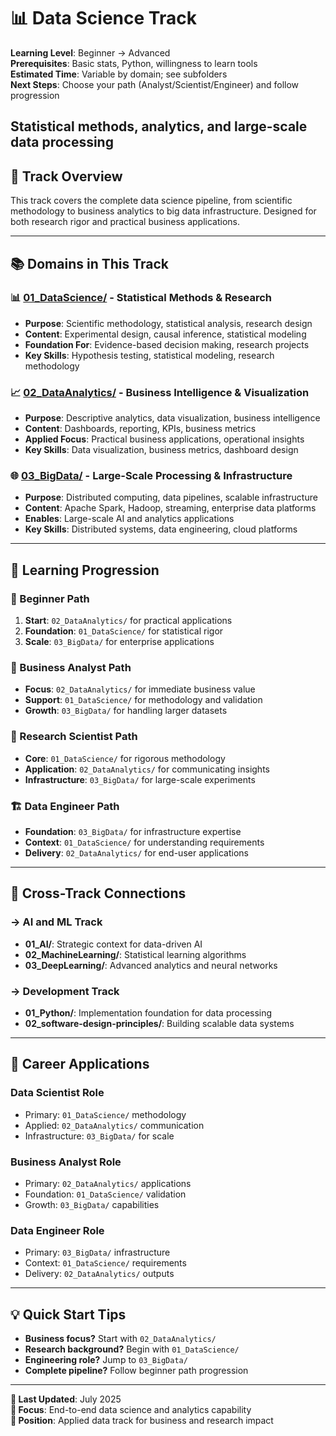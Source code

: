 # 📊 Data Science Track

**Learning Level**: Beginner → Advanced  
**Prerequisites**: Basic stats, Python, willingness to learn tools  
**Estimated Time**: Variable by domain; see subfolders  
**Next Steps**: Choose your path (Analyst/Scientist/Engineer) and follow progression

## Statistical methods, analytics, and large-scale data processing

## 🎯 Track Overview

This track covers the complete data science pipeline, from scientific methodology to business analytics to big data infrastructure. Designed for both research rigor and practical business applications.

---

## 📚 Domains in This Track

### **📊 [01_DataScience/](01_DataScience/)** - Statistical Methods & Research

- **Purpose**: Scientific methodology, statistical analysis, research design
- **Content**: Experimental design, causal inference, statistical modeling
- **Foundation For**: Evidence-based decision making, research projects
- **Key Skills**: Hypothesis testing, statistical modeling, research methodology

### **📈 [02_DataAnalytics/](02_DataAnalytics/)** - Business Intelligence & Visualization

- **Purpose**: Descriptive analytics, data visualization, business intelligence
- **Content**: Dashboards, reporting, KPIs, business metrics
- **Applied Focus**: Practical business applications, operational insights
- **Key Skills**: Data visualization, business metrics, dashboard design

### **🌐 [03_BigData/](03_BigData/)** - Large-Scale Processing & Infrastructure

- **Purpose**: Distributed computing, data pipelines, scalable infrastructure
- **Content**: Apache Spark, Hadoop, streaming, enterprise data platforms
- **Enables**: Large-scale AI and analytics applications
- **Key Skills**: Distributed systems, data engineering, cloud platforms

---

## 🚀 Learning Progression

### **🔰 Beginner Path**

1. **Start**: `02_DataAnalytics/` for practical applications
2. **Foundation**: `01_DataScience/` for statistical rigor
3. **Scale**: `03_BigData/` for enterprise applications

### **🎯 Business Analyst Path**

- **Focus**: `02_DataAnalytics/` for immediate business value
- **Support**: `01_DataScience/` for methodology and validation
- **Growth**: `03_BigData/` for handling larger datasets

### **🧪 Research Scientist Path**

- **Core**: `01_DataScience/` for rigorous methodology
- **Application**: `02_DataAnalytics/` for communicating insights
- **Infrastructure**: `03_BigData/` for large-scale experiments

### **🏗️ Data Engineer Path**

- **Foundation**: `03_BigData/` for infrastructure expertise
- **Context**: `01_DataScience/` for understanding requirements
- **Delivery**: `02_DataAnalytics/` for end-user applications

---

## 🔗 Cross-Track Connections

### **→ AI and ML Track**

- **01_AI/**: Strategic context for data-driven AI
- **02_MachineLearning/**: Statistical learning algorithms
- **03_DeepLearning/**: Advanced analytics and neural networks

### **→ Development Track**

- **01_Python/**: Implementation foundation for data processing
- **02_software-design-principles/**: Building scalable data systems

---

## 💼 Career Applications

### **Data Scientist Role**

- Primary: `01_DataScience/` methodology
- Applied: `02_DataAnalytics/` communication
- Infrastructure: `03_BigData/` for scale

### **Business Analyst Role**

- Primary: `02_DataAnalytics/` applications
- Foundation: `01_DataScience/` validation
- Growth: `03_BigData/` capabilities

### **Data Engineer Role**

- Primary: `03_BigData/` infrastructure
- Context: `01_DataScience/` requirements
- Delivery: `02_DataAnalytics/` outputs

---

## 💡 Quick Start Tips

- **Business focus?** Start with `02_DataAnalytics/`
- **Research background?** Begin with `01_DataScience/`
- **Engineering role?** Jump to `03_BigData/`
- **Complete pipeline?** Follow beginner path progression

---

**📅 Last Updated**: July 2025  
**🎯 Focus**: End-to-end data science and analytics capability  
**📍 Position**: Applied data track for business and research impact
